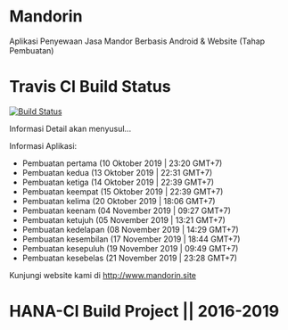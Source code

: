 # Mandorin
Aplikasi Penyewaan Jasa Mandor Berbasis Android &amp; Website (Tahap Pembuatan)

# Travis CI Build Status
[![Build Status](https://travis-ci.org/Nicklas373/Mandorin.svg?branch=master)](https://travis-ci.org/Nicklas373/Mandorin)


Informasi Detail akan menyusul...

Informasi Aplikasi:
- Pembuatan pertama (10 Oktober 2019 | 23:20 GMT+7)
- Pembuatan kedua (13 Oktober 2019 | 22:31 GMT+7)
- Pembuatan ketiga (14 Oktober 2019 | 22:39 GMT+7)
- Pembuatan keempat (15 Oktober 2019 | 22:39 GMT+7)
- Pembuatan kelima (20 Oktober 2019 | 18:06 GMT+7)
- Pembuatan keenam (04 November 2019 | 09:27 GMT+7)
- Pembuatan ketujuh (05 November 2019 | 13:21 GMT+7)
- Pembuatan kedelapan (08 November 2019 | 14:29 GMT+7)
- Pembuatan kesembilan (17 November 2019 | 18:44 GMT+7)
- Pembuatan kesepuluh (19 November 2019 | 09:49 GMT+7)
- Pembuatan kesebelas (21 November 2019 | 23:28 GMT+7)

Kunjungi website kami di http://www.mandorin.site

# HANA-CI Build Project || 2016-2019